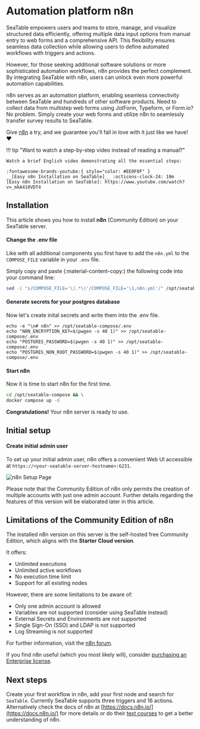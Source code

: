 # Automation platform n8n

SeaTable empowers users and teams to store, manage, and visualize structured data efficiently, offering multiple data input options from manual entry to web forms and a comprehensive API. This flexibility ensures seamless data collection while allowing users to define automated workflows with triggers and actions.

However, for those seeking additional software solutions or more sophisticated automation workflows, n8n provides the perfect complement. By integrating SeaTable with n8n, users can unlock even more powerful automation capabilities.

n8n serves as an automation platform, enabling seamless connectivity between SeaTable and hundreds of other software products. Need to collect data from multistep web forms using JotForm, Typeform, or Form.io? No problem. Simply create your web forms and utilize n8n to seamlessly transfer survey results to SeaTable.

Give [n8n](https://n8n.io) a try, and we guarantee you'll fall in love with it just like we have! :heart:

!!! tip "Want to watch a step-by-step video instead of reading a manual?"

    Watch a brief English video demonstrating all the essential steps:

    :fontawesome-brands-youtube:{ style="color: #EE0F0F" }
    __[Easy n8n Installation on SeaTable]__ :octicons-clock-24: 10m
    [Easy n8n Installation on SeaTable]: https://www.youtube.com/watch?v=_mkA410VDT4

## Installation

This article shows you how to install **n8n** (Community Edition) on your SeaTable server.

#### Change the .env file

Like with all additional components you first have to add the `n8n.yml` to the `COMPOSE_FILE` variable in your `.env` file.

Simply copy and paste (:material-content-copy:) the following code into your command line:

```bash
sed -i "s/COMPOSE_FILE='\(.*\)'/COMPOSE_FILE='\1,n8n.yml'/" /opt/seatable-compose/.env
```

#### Generate secrets for your postgres database

Now let's create inital secrets and write them into the .env file.

```
echo -e "\n# n8n" >> /opt/seatable-compose/.env
echo "N8N_ENCRYPTION_KEY=$(pwgen -s 40 1)" >> /opt/seatable-compose/.env
echo "POSTGRES_PASSWORD=$(pwgen -s 40 1)" >> /opt/seatable-compose/.env
echo "POSTGRES_NON_ROOT_PASSWORD=$(pwgen -s 40 1)" >> /opt/seatable-compose/.env
```

#### Start n8n

Now it is time to start n8n for the first time.

```bash
cd /opt/seatable-compose && \
docker compose up -d
```

**Congratulations!** Your n8n server is ready to use.

## Initial setup

#### Create initial admin user

To set up your initial admin user, n8n offers a convenient Web UI accessible at `https://<your-seatable-server-hostname>:6231`.

![n8n Setup Page](../../assets/images/n8n-setup.png)

Please note that the Community Edition of n8n only permits the creation of multiple accounts with just one admin account. Further details regarding the features of this version will be elaborated later in this article.

## Limitations of the Community Edition of n8n

The installed n8n version on this server is the self-hosted free Community Edition, which aligns with the **Starter Cloud version**.

It offers:

- Unlimited executions
- Unlimited active workflows
- No execution time limit
- Support for all existing nodes

However, there are some limitations to be aware of:

- Only one admin account is allowed
- Variables are not supported (consider using SeaTable instead)
- External Secrets and Environments are not supported
- Single Sign-On (SSO) and LDAP is not supported
- Log Streaming is not supported

For further information, visit the [n8n forum](https://community.n8n.io/t/feedback-self-hosted-pricing/22727/56).

If you find n8n useful (which you most likely will), consider [purchasing an Enterprise license](https://n8n.io/pricing/).

## Next steps

Create your first workflow in n8n, add your first node and search for `SeaTable`. Currently SeaTable supports three triggers and 16 actions.
Alternatively check the docs of n8n at [https://docs.n8n.io/](https://docs.n8n.io/) for more details or do their [text courses](https://docs.n8n.io/courses/) to get a better understanding of n8n.
